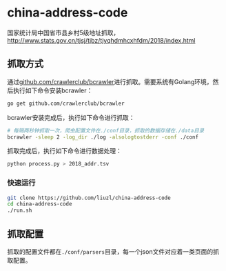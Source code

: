 # china-address-code
国家统计局中国省市县乡村5级地址抓取，http://www.stats.gov.cn/tjsj/tjbz/tjyqhdmhcxhfdm/2018/index.html

## 抓取方式

通过[github.com/crawlerclub/bcrawler](https://github.com/crawlerclub/bcrawler)进行抓取。需要系统有Golang环境，然后执行如下命令安装bcrawler：

```sh
go get github.com/crawlerclub/bcrawler
```

bcrawler安装完成后，执行如下命令进行抓取：

```sh
# 每隔两秒钟抓取一次，爬虫配置文件在./conf目录，抓取的数据存储在./data目录
bcrawler -sleep 2 -log_dir ./log -alsologtostderr -conf ./conf
```

抓取完成后，执行如下命令进行数据处理：

```sh
python process.py > 2018_addr.tsv
```

### 快速运行

```sh
git clone https://github.com/liuzl/china-address-code
cd china-address-code
./run.sh
```

## 抓取配置

抓取的配置文件都在`./conf/parsers`目录，每一个json文件对应着一类页面的抓取配置。